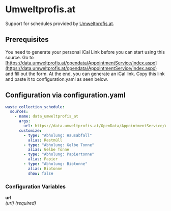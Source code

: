 # Umweltprofis.at

Support for schedules provided by [Umweltprofis.at](https://www.umweltprofis.at).

## Prerequisites

You need to generate your personal iCal Link before you can start using this source. Go to [https://data.umweltprofis.at/opendata/AppointmentService/index.aspx](https://data.umweltprofis.at/opendata/AppointmentService/index.aspx) and fill out the form. At the end, you can generate an iCal link. Copy this link and paste it to configuration.yaml as seen below.

## Configuration via configuration.yaml

```yaml
waste_collection_schedule:
  sources:
    - name: data_umweltprofis_at
      args:
        url: https://data.umweltprofis.at/OpenData/AppointmentService/AppointmentService.asmx/GetIcalWastePickupCalendar?key=xxx
      customize:
        - type: "Abholung: Hausabfall"
          alias: Restmüll
        - type: "Abholung: Gelbe Tonne"
          alias: Gelbe Tonne
        - type: "Abholung: Papiertonne"
          alias: Papier
        - type: "Abholung: Biotonne"
          alias: Biotonne
          show: false
```

### Configuration Variables

**url**<br>
*(url) (required)*